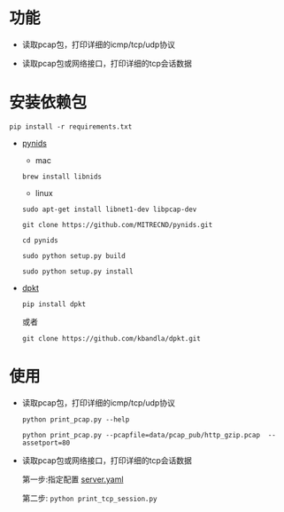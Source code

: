 # 功能

* 读取pcap包，打印详细的icmp/tcp/udp协议

* 读取pcap包或网络接口，打印详细的tcp会话数据



# 安装依赖包

 `pip install -r requirements.txt`


* [pynids](https://github.com/MITRECND/pynids.git)

   * mac

   `brew install libnids`

   * linux

   `sudo apt-get install libnet1-dev libpcap-dev`

   `git clone https://github.com/MITRECND/pynids.git`

   `cd pynids`

   `sudo python setup.py build`

   `sudo python setup.py install`

* [dpkt](http://dpkt.readthedocs.io/en/latest/index.html)

   `pip install dpkt`

   或者

   `git clone https://github.com/kbandla/dpkt.git`


# 使用
* 读取pcap包，打印详细的icmp/tcp/udp协议

    `python print_pcap.py --help`

    `python print_pcap.py --pcapfile=data/pcap_pub/http_gzip.pcap  --assetport=80`




* 读取pcap包或网络接口，打印详细的tcp会话数据

   第一步:指定配置
   [server.yaml](etc/server.yaml)


   第二步:
   `python print_tcp_session.py`
   



